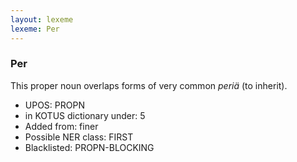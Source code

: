 ```yaml
---
layout: lexeme
lexeme: Per
---
```


###  Per

This proper noun overlaps forms of very common *periä* (to inherit).
* UPOS:  PROPN
* in KOTUS dictionary under:  5
* Added from:  finer
* Possible NER class:  FIRST
* Blacklisted:  PROPN-BLOCKING

